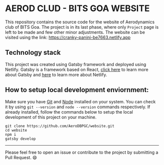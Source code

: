 # AEROD CLUD - BITS GOA WEBSITE

This repository contains the source code for the website of Aerodynamics club of BITS Goa. The project is in its last phase, where only `Project` page is left to be made and few other minor adjustments. The website can be visited using the link: https://cranky-panini-be7663.netlify.app


Technology stack
---
This project was created using Gatsby framework and deployed using Netlify. Gatsby is a framework based on React, [click here](https://www.gatsbyjs.org) to learn more about Gatsby and [here](https://www.netlify.com) to learn more about Netlify.

How to setup local development enviornment:
---

Make sure you have [Git](https://git-scm.com) and [Node](https://nodejs.org/en/) installed on your system. You can check it by using `git --version` and `node --version` commands respectively. If already installed, follow the commands below to setup the local development of this project on your machine.

```
git clone https://github.com/AeroDBPGC/website.git
cd website
npm i
gatsby develop
```
---
Please feel free to open an issue or contribute to the project by submitting a Pull Request. 😄
